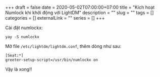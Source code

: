 +++ 
draft = false
date = 2020-05-02T07:00:00+07:00
title = "Kích hoạt Numlock khi khởi động với LightDM"
description = ""
slug = "" 
tags = []
categories = []
externalLink = ""
series = []
+++

Cài đặt numlockx:
```shell
yay -S numlockx
```
Mở file `/etc/lightdm/lightdm.conf`, thêm dòng như sau:
```
[Seat:*]
greeter-setup-script=/usr/bin/numlockx on
```
Vậy là xong!!
